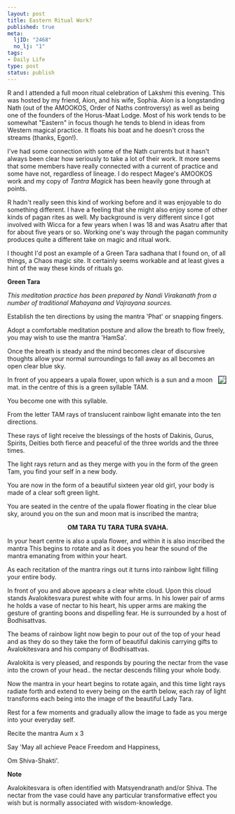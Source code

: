 ```yaml
--- 
layout: post
title: Eastern Ritual Work?
published: true
meta: 
  ljID: "2468"
  no_lj: "1"
tags: 
- Daily Life
type: post
status: publish
---
```

R and I attended a full moon ritual celebration of Lakshmi this evening. This was hosted by my friend, Aion, and his wife, Sophia. Aion is a longstanding Nath (out of the AMOOKOS, Order of Naths controversy) as well as being one of the founders of the Horus-Maat Lodge. Most of his work tends to be somewhat "Eastern" in focus though he tends to blend in ideas from Western magical practice. It floats his boat and he doesn&apos;t cross the streams (thanks, Egon!).

I&apos;ve had some connection with some of the Nath currents but it hasn&apos;t always been clear how seriously to take a lot of their work. It more seems that some members have really connected with a current of practice and some have not, regardless of lineage. I do respect Magee&apos;s AMOOKOS work and my copy of <i>Tantra Magick</i> has been heavily gone through at points. 

R hadn&apos;t really seen this kind of working before and it was enjoyable to do something different. I have a feeling that she might also enjoy some of other kinds of pagan rites as well. My background is very different since I got involved with Wicca for a few years when I was 18 and was Asatru after that for about five years or so. Working one&apos;s way through the pagan community produces quite a different take on magic and ritual work.

I thought I&apos;d post an example of a Green Tara sadhana that I found on, of all things, a Chaos magic site. It certainly seems workable and at least gives a hint of the way these kinds of rituals go.

<b>Green Tara</b>

<i>This meditation practice has been prepared by Nandi Virakanath from a number of traditional Mahayana and Vajrayana sources.</i>

Establish the ten directions by using the mantra &apos;Phat&apos; or snapping fingers.

Adopt a comfortable meditation posture and allow the breath to flow freely, you may wish to use the mantra &apos;HamSa&apos;.

Once the breath is steady and the mind becomes clear of discursive thoughts allow your normal surroundings to fall away as all becomes an open clear blue sky.

<img src="http://www.arcanology.com/images/greentam.jpg" align="right" hspace="5" border="1">In front of you appears a upala flower, upon which is a sun and a moon mat. in the centre of this is a green syllable TAM.

You become one with this syllable.

From the letter TAM rays of translucent rainbow light emanate into the ten directions.

These rays of light receive the blessings of the hosts of Dakinis, Gurus, Spirits, Deities both fierce and peaceful of the three worlds and the three times.

The light rays return and as they merge with you in the form of the green Tam, you find your self in a new body.

You are now in the form of a beautiful sixteen year old girl, your body is made of a clear soft green light.

You are seated in the centre of the upala flower floating in the clear blue sky, around you on the sun and moon mat is inscribed the mantra; <center><b>OM TARA TU TARA TURA SVAHA.</b></center>

In your heart centre is also a upala flower, and within it is also inscribed the mantra This begins to rotate and as it does you hear the sound of the mantra emanating from within your heart.

As each recitation of the mantra rings out it turns into rainbow light filling your entire body.

In front of you and above appears a clear white cloud. Upon this cloud stands Avalokitesvara purest white with four arms. In his lower pair of arms he holds a vase of nectar to his heart, his upper arms are making the gesture of granting boons and dispelling fear. He is surrounded by a host of Bodhisattvas.

The beams of rainbow light now begin to pour out of the top of your head and as they do so they take the form of beautiful dakinis carrying gifts to Avalokitesvara and his company of Bodhisattvas.

Avalokita is very pleased, and responds by pouring the nectar from the vase into the crown of your head.. the nectar descends filling your whole body.

Now the mantra in your heart begins to rotate again, and this time light rays radiate forth and extend to every being on the earth below, each ray of light transforms each being into the image of the beautiful Lady Tara.

Rest for a few moments and gradually allow the image to fade as you merge into your everyday self.

Recite the mantra Aum x 3

Say &apos;May all achieve Peace Freedom and Happiness,

Om Shiva-Shakti&apos;.

<b>Note</b>

Avalokitesvara is often identified with Matsyendranath and/or Shiva. The nectar from the vase could have any particular transformative effect you wish but is normally associated with wisdom-knowledge.

